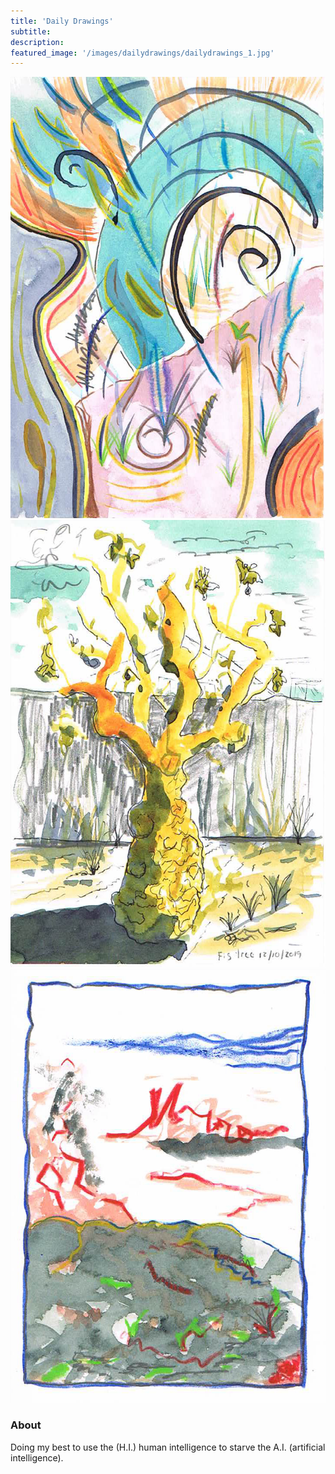 ```yaml
---
title: 'Daily Drawings'
subtitle:
description:
featured_image: '/images/dailydrawings/dailydrawings_1.jpg'
---
```


<div class="gallery" data-columns="1">
	<img src="../images/dailydrawings/dailydrawings_1.jpg">
  <img src="../images/dailydrawings/dailydrawings_2.jpg">
  <img src="../images/dailydrawings/dailydrawings_3.jpg">
</div>

### About

Doing my best to use the (H.I.) human intelligence to starve the A.I. (artificial intelligence).
